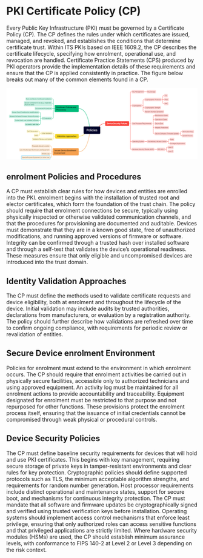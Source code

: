 # PKI Certificate Policy (CP)

Every Public Key Infrastructure (PKI) must be governed by a Certificate Policy (CP). The CP defines the rules under which certificates are issued, managed, and revoked, and establishes the conditions that determine certificate trust. Within ITS PKIs based on IEEE 1609.2, the CP describes the certificate lifecycle, specifying how enrolment, operational use, and revocation are handled. Certificate Practice Statements (CPS) produced by PKI operators provide the implementation details of these requirements and ensure that the CP is applied consistently in practice.  The figure below breaks out many of the common elements found in a CP.

![Certificate Policy Elements](images/cp-categories.png)

## enrolment Policies and Procedures

A CP must establish clear rules for how devices and entities are enrolled into the PKI. enrolment begins with the installation of trusted root and elector certificates, which form the foundation of the trust chain. The policy should require that enrolment connections be secure, typically using physically inspected or otherwise validated communication channels, and that the procedures for provisioning are documented and auditable. Devices must demonstrate that they are in a known good state, free of unauthorized modifications, and running approved versions of firmware or software. Integrity can be confirmed through a trusted hash over installed software and through a self-test that validates the device’s operational readiness. These measures ensure that only eligible and uncompromised devices are introduced into the trust domain.

## Identity Validation Approaches

The CP must define the methods used to validate certificate requests and device eligibility, both at enrolment and throughout the lifecycle of the device. Initial validation may include audits by trusted authorities, declarations from manufacturers, or evaluation by a registration authority. The policy should further describe how validations are refreshed over time to confirm ongoing compliance, with requirements for periodic review or revalidation of entities.

## Secure Device enrolment Environment

Policies for enrolment must extend to the environment in which enrolment occurs. The CP should require that enrolment activities be carried out in physically secure facilities, accessible only to authorized technicians and using approved equipment. An activity log must be maintained for all enrolment actions to provide accountability and traceability. Equipment designated for enrolment must be restricted to that purpose and not repurposed for other functions. These provisions protect the enrolment process itself, ensuring that the issuance of initial credentials cannot be compromised through weak physical or procedural controls.

## Device Security Policies

The CP must define baseline security requirements for devices that will hold and use PKI certificates. This begins with key management, requiring secure storage of private keys in tamper-resistant environments and clear rules for key protection. Cryptographic policies should define supported protocols such as TLS, the minimum acceptable algorithm strengths, and requirements for random number generation. Host processor requirements include distinct operational and maintenance states, support for secure boot, and mechanisms for continuous integrity protection. The CP must mandate that all software and firmware updates be cryptographically signed and verified using trusted verification keys before installation. Operating systems should implement access control mechanisms that enforce least privilege, ensuring that only authorized roles can access sensitive functions and that privileged applications are strictly limited. Where hardware security modules (HSMs) are used, the CP should establish minimum assurance levels, with conformance to FIPS 140-2 at Level 2 or Level 3 depending on the risk context.
